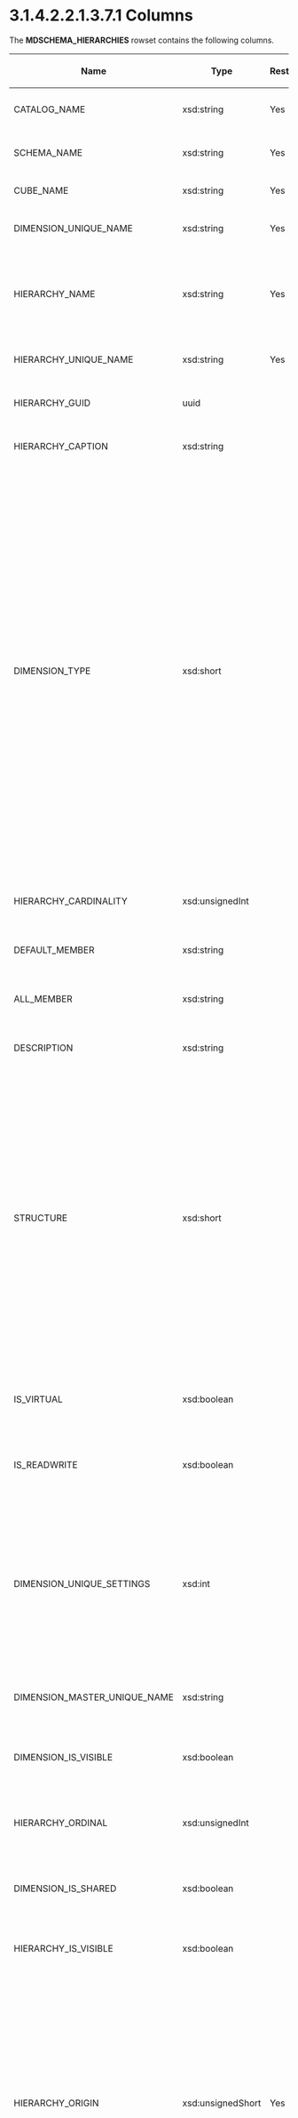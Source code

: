<html dir="LTR" xmlns:mshelp="http://msdn.microsoft.com/mshelp" xmlns:ddue="http://ddue.schemas.microsoft.com/authoring/2003/5" xmlns:xlink="http://www.w3.org/1999/xlink" xmlns:tool="http://www.microsoft.com/tooltip">
    <head>
        <meta http-equiv="Content-Type" content="text/html; CHARSET=utf-8"></meta>
        <meta name="save" content="history"></meta>
        <title>3.1.4.2.2.1.3.7.1 Columns</title>
        <xml>
            <mshelp:toctitle title="3.1.4.2.2.1.3.7.1 Columns"></mshelp:toctitle>
            <mshelp:rltitle title="[MS-SSAS]: Columns"></mshelp:rltitle>
            <mshelp:keyword index="A" term="198233a4-a1eb-46cb-9992-35d7c8f53ae1"></mshelp:keyword>
            <mshelp:attr name="DCSext.ContentType" value="open specification"></mshelp:attr>
            <mshelp:attr name="AssetID" value="198233a4-a1eb-46cb-9992-35d7c8f53ae1"></mshelp:attr>
            <mshelp:attr name="TopicType" value="kbRef"></mshelp:attr>
            <mshelp:attr name="DCSext.Title" value="[MS-SSAS]: Columns" />
        </xml>
    </head>
    <body>
        <div id="header">
            <h1 class="heading">3.1.4.2.2.1.3.7.1 Columns</h1>
        </div>
        <div id="mainSection">
            <div id="mainBody">
                <div id="allHistory" class="saveHistory"></div>
                <div id="sectionSection0" class="section" name="collapseableSection">
                    

<p>The <b>MDSCHEMA_HIERARCHIES</b> rowset contains the
following columns.</p>

<table>
 <thead>
  <tr>
   <th>
   <p>Name</p>
   </th>
   <th>
   <p>Type</p>
   </th>
   <th>
   <p>Restriction</p>
   </th>
   <th>
   <p>Description</p>
   </th>
  </tr>
 </thead>
 <tr>
  <td>
  <p>CATALOG_NAME</p>
  </td>
  <td>
  <p>xsd:string</p>
  </td>
  <td>
  <p>Yes</p>
  </td>
  <td>
  <p>The name of the database.</p>
  </td>
 </tr>
 <tr>
  <td>
  <p>SCHEMA_NAME</p>
  </td>
  <td>
  <p>xsd:string</p>
  </td>
  <td>
  <p>Yes</p>
  </td>
  <td>
  <p>The name of the schema.<a id="Appendix_A_Target_197"></a><a href="b9ac4859-2662-44ca-b131-9addd8b953dc.html#Appendix_A_197" aria-label="Product behavior note 197">&lt;197&gt;</a></p>
  </td>
 </tr>
 <tr>
  <td>
  <p>CUBE_NAME</p>
  </td>
  <td>
  <p>xsd:string</p>
  </td>
  <td>
  <p>Yes</p>
  </td>
  <td>
  <p>The name of the cube.</p>
  </td>
 </tr>
 <tr>
  <td>
  <p>DIMENSION_UNIQUE_NAME</p>
  </td>
  <td>
  <p>xsd:string</p>
  </td>
  <td>
  <p>Yes</p>
  </td>
  <td>
  <p>The unique name of the dimension.<a id="Appendix_A_Target_198"></a><a href="b9ac4859-2662-44ca-b131-9addd8b953dc.html#Appendix_A_198" aria-label="Product behavior note 198">&lt;198&gt;</a></p>
  </td>
 </tr>
 <tr>
  <td>
  <p>HIERARCHY_NAME</p>
  </td>
  <td>
  <p>xsd:string</p>
  </td>
  <td>
  <p>Yes</p>
  </td>
  <td>
  <p>The name of the hierarchy. This column MAY<a id="Appendix_A_Target_199"></a><a href="b9ac4859-2662-44ca-b131-9addd8b953dc.html#Appendix_A_199" aria-label="Product behavior note 199">&lt;199&gt;</a> be blank if there is only a
  single hierarchy in the dimension.</p>
  </td>
 </tr>
 <tr>
  <td>
  <p>HIERARCHY_UNIQUE_NAME</p>
  </td>
  <td>
  <p>xsd:string</p>
  </td>
  <td>
  <p>Yes</p>
  </td>
  <td>
  <p>The unique name of the hierarchy.</p>
  </td>
 </tr>
 <tr>
  <td>
  <p>HIERARCHY_GUID</p>
  </td>
  <td>
  <p>uuid</p>
  </td>
  <td>
  <p> </p>
  </td>
  <td>
  <p>The GUID of the hierarchy.</p>
  </td>
 </tr>
 <tr>
  <td>
  <p>HIERARCHY_CAPTION</p>
  </td>
  <td>
  <p>xsd:string</p>
  </td>
  <td>
  <p> </p>
  </td>
  <td>
  <p>The caption of the hierarchy.</p>
  </td>
 </tr>
 <tr>
  <td>
  <p>DIMENSION_TYPE</p>
  </td>
  <td>
  <p>xsd:short</p>
  </td>
  <td>
  <p> </p>
  </td>
  <td>
  <p>The type of the dimension.</p>
  <ul><li><p><span><span>  
  </span></span><span>0 - UNKNOWN</span></p>
  </li><li><p><span><span>  
  </span></span><span>1 - TIME</span></p>
  </li><li><p><span><span>  
  </span></span><span>2 - MEASURE</span></p>
  </li><li><p><span><span>  
  </span></span><span>3 - OTHER</span></p>
  </li><li><p><span><span>  
  </span></span><span>5 - QUANTITATIVE</span></p>
  </li><li><p><span><span>  
  </span></span><span>6 - ACCOUNTS</span></p>
  </li><li><p><span><span>  
  </span></span><span>7 - CUSTOMERS</span></p>
  </li><li><p><span><span>  
  </span></span><span>8 - PRODUCTS</span></p>
  </li><li><p><span><span>  
  </span></span><span>9 - SCENARIO</span></p>
  </li><li><p><span><span>  
  </span></span><span>10 - UTILITY</span></p>
  </li><li><p><span><span>  
  </span></span><span>11 - CURRENCY</span></p>
  </li><li><p><span><span>  
  </span></span><span>12 - RATES</span></p>
  </li><li><p><span><span>  
  </span></span><span>13 - CHANNEL</span></p>
  </li><li><p><span><span>  
  </span></span><span>14 - PROMOTION</span></p>
  </li><li><p><span><span>  
  </span></span><span>15 - ORGANIZATION</span></p>
  </li><li><p><span><span>  
  </span></span><span>16 - BILL_OF_MATERIALS</span></p>
  </li><li><p><span><span>  
  </span></span><span>17 - GEOGRAPHY</span></p>
  </li></ul></td>
 </tr>
 <tr>
  <td>
  <p>HIERARCHY_CARDINALITY</p>
  </td>
  <td>
  <p>xsd:unsignedInt</p>
  </td>
  <td>
  <p> </p>
  </td>
  <td>
  <p>The number of members in the hierarchy.</p>
  </td>
 </tr>
 <tr>
  <td>
  <p>DEFAULT_MEMBER</p>
  </td>
  <td>
  <p>xsd:string</p>
  </td>
  <td>
  <p> </p>
  </td>
  <td>
  <p>The default member for this hierarchy.</p>
  </td>
 </tr>
 <tr>
  <td>
  <p>ALL_MEMBER</p>
  </td>
  <td>
  <p>xsd:string</p>
  </td>
  <td>
  <p> </p>
  </td>
  <td>
  <p>The member name at the highest level of the hierarchy.</p>
  </td>
 </tr>
 <tr>
  <td>
  <p>DESCRIPTION</p>
  </td>
  <td>
  <p>xsd:string</p>
  </td>
  <td>
  <p> </p>
  </td>
  <td>
  <p>A description of the hierarchy.</p>
  </td>
 </tr>
 <tr>
  <td>
  <p>STRUCTURE</p>
  </td>
  <td>
  <p>xsd:short</p>
  </td>
  <td>
  <p> </p>
  </td>
  <td>
  <p>The structure of the hierarchy.</p>
  <p>Valid values are defined in the following table.</p>
  <ul><li><p><span><span>  
  </span></span><span>0 - Hierarchy is a fully balanced
  structure.</span></p>
  </li><li><p><span><span>  
  </span></span><span>1 - Hierarchy is a ragged
  balanced structure.</span></p>
  </li><li><p><span><span>  
  </span></span><span>2 - Hierarchy is an unbalanced
  structure.</span></p>
  </li><li><p><span><span>  
  </span></span><span>3 - Hierarchy is a network
  structure.</span></p>
  </li></ul><p>For more information, see the definitions for <a href="8676f5ce-62d4-4244-a326-634bfed4aba4.html#gt_f0fd3cfd-0267-4764-aedd-b7bc4bb8d623">balanced hierarchy</a> and <a href="8676f5ce-62d4-4244-a326-634bfed4aba4.html#gt_2448b817-7714-4fa7-ab61-2aa0b9efa537">unbalanced hierarchy</a> in
  section 1.1.</p>
  </td>
 </tr>
 <tr>
  <td>
  <p>IS_VIRTUAL</p>
  </td>
  <td>
  <p>xsd:boolean</p>
  </td>
  <td>
  <p> </p>
  </td>
  <td>
  <p>When true, indicates that the hierarchy is a virtual
  hierarchy; otherwise false.<a id="Appendix_A_Target_200"></a><a href="b9ac4859-2662-44ca-b131-9addd8b953dc.html#Appendix_A_200" aria-label="Product behavior note 200">&lt;200&gt;</a></p>
  </td>
 </tr>
 <tr>
  <td>
  <p>IS_READWRITE</p>
  </td>
  <td>
  <p>xsd:boolean</p>
  </td>
  <td>
  <p> </p>
  </td>
  <td>
  <p>When true, indicates that write back to the hierarchy
  is enabled; otherwise false.</p>
  </td>
 </tr>
 <tr>
  <td>
  <p>DIMENSION_UNIQUE_SETTINGS</p>
  </td>
  <td>
  <p>xsd:int</p>
  </td>
  <td>
  <p> </p>
  </td>
  <td>
  <p>A list of values that specifies which columns contain
  unique values:<a id="Appendix_A_Target_201"></a><a href="b9ac4859-2662-44ca-b131-9addd8b953dc.html#Appendix_A_201" aria-label="Product behavior note 201">&lt;201&gt;</a></p>
  <ul><li><p><span><span>  
  </span></span><span>0x00000001 - Member key columns
  establish uniqueness.</span></p>
  </li><li><p><span><span>  
  </span></span><span>0x00000002 - Member name columns
  establish uniqueness.</span></p>
  </li></ul></td>
 </tr>
 <tr>
  <td>
  <p>DIMENSION_MASTER_UNIQUE_NAME</p>
  </td>
  <td>
  <p>xsd:string</p>
  </td>
  <td>
  <p> </p>
  </td>
  <td>
  <p>The unique name of the master dimension.<a id="Appendix_A_Target_202"></a><a href="b9ac4859-2662-44ca-b131-9addd8b953dc.html#Appendix_A_202" aria-label="Product behavior note 202">&lt;202&gt;</a></p>
  </td>
 </tr>
 <tr>
  <td>
  <p>DIMENSION_IS_VISIBLE</p>
  </td>
  <td>
  <p>xsd:boolean</p>
  </td>
  <td>
  <p> </p>
  </td>
  <td>
  <p>When true, indicates that the dimension is visible;
  otherwise false.<a id="Appendix_A_Target_203"></a><a href="b9ac4859-2662-44ca-b131-9addd8b953dc.html#Appendix_A_203" aria-label="Product behavior note 203">&lt;203&gt;</a></p>
  </td>
 </tr>
 <tr>
  <td>
  <p>HIERARCHY_ORDINAL</p>
  </td>
  <td>
  <p>xsd:unsignedInt</p>
  </td>
  <td>
  <p> </p>
  </td>
  <td>
  <p>The ordinal number of the hierarchy across all
  hierarchies of the dimension.</p>
  </td>
 </tr>
 <tr>
  <td>
  <p>DIMENSION_IS_SHARED</p>
  </td>
  <td>
  <p>xsd:boolean</p>
  </td>
  <td>
  <p> </p>
  </td>
  <td>
  <p>When true, indicates that the dimension is shared;
  otherwise false.<a id="Appendix_A_Target_204"></a><a href="b9ac4859-2662-44ca-b131-9addd8b953dc.html#Appendix_A_204" aria-label="Product behavior note 204">&lt;204&gt;</a></p>
  </td>
 </tr>
 <tr>
  <td>
  <p>HIERARCHY_IS_VISIBLE</p>
  </td>
  <td>
  <p>xsd:boolean</p>
  </td>
  <td>
  <p> </p>
  </td>
  <td>
  <p>When true, indicates that the hierarchy is visible;
  otherwise false.</p>
  </td>
 </tr>
 <tr>
  <td>
  <p>HIERARCHY_ORIGIN</p>
  </td>
  <td>
  <p>xsd:unsignedShort</p>
  </td>
  <td>
  <p>Yes</p>
  </td>
  <td>
  <p>A bitmask that determines the source of the hierarchy.</p>
  <ul><li><p><span><span>  
  </span></span><span>0x0001 - Identifies user-defined
  hierarchies.</span></p>
  </li><li><p><span><span>  
  </span></span><span>0x0002 - Identifies attribute
  hierarchies.</span></p>
  </li><li><p><span><span>  
  </span></span><span>0x0004 - Identifies <a href="8676f5ce-62d4-4244-a326-634bfed4aba4.html#gt_40cb61a4-ef50-4a76-8874-f0ae26fc04fe">key attribute</a>
  hierarchies.</span></p>
  </li><li><p><span><span>  
  </span></span><span>0x0008 - Identifies attributes
  with no attribute hierarchies.</span></p>
  </li><li><p><span><span>  
  </span></span><span>0x0003 - The default restriction
  value.</span></p>
  </li></ul></td>
 </tr>
 <tr>
  <td>
  <p>HIERARCHY_DISPLAY_FOLDER</p>
  </td>
  <td>
  <p>xsd:string</p>
  </td>
  <td>
  <p> </p>
  </td>
  <td>
  <p>Display folder for the hierarchy.</p>
  </td>
 </tr>
 <tr>
  <td>
  <p>INSTANCE_SELECTION</p>
  </td>
  <td>
  <p>xsd:unsignedShort</p>
  </td>
  <td>
  <p> </p>
  </td>
  <td>
  <p>A list of values that provides a hint to the client
  application about how to display the hierarchy values. Valid values include
  the following:</p>
  <ul><li><p><span><span>  
  </span></span><span>0 - NONE (No hint is suggested.)</span></p>
  </li><li><p><span><span>  
  </span></span><span>1 - DROPDOWN type of display is
  suggested.</span></p>
  </li><li><p><span><span>  
  </span></span><span>2 - LIST type of display is
  suggested.</span></p>
  </li><li><p><span><span>  
  </span></span><span>3 - FILTERED LIST type of display
  is suggested.</span></p>
  </li><li><p><span><span>  
  </span></span><span>4 - MANDATORY FILTER type of
  display is suggested</span></p>
  </li></ul></td>
 </tr>
 <tr>
  <td>
  <p>GROUPING_BEHAVIOR</p>
  </td>
  <td>
  <p>xsd:unsignedShort</p>
  </td>
  <td>
  <p> </p>
  </td>
  <td>
  <p>Recommends to client applications how to build queries
  within the hierarchy. Valid values include the following:</p>
  <ul><li><p><span><span>  
  </span></span><span>1 - Client applications are
  encouraged to group by each member of the hierarchy.</span></p>
  </li><li><p><span><span>  
  </span></span><span>2 - Client applications are
  discouraged from grouping by each member of the hierarchy.</span></p>
  </li></ul></td>
 </tr>
 <tr>
  <td>
  <p>STRUCTURE_TYPE</p>
  </td>
  <td>
  <p>xsd:string</p>
  </td>
  <td>
  <p> </p>
  </td>
  <td>
  <p>Indicates the type of hierarchy. Valid values include
  the following:</p>
  <ul><li><p><span><span>  
  </span></span><span>Natural</span></p>
  </li><li><p><span><span>  
  </span></span><span>Unnatural</span></p>
  </li><li><p><span><span>  
  </span></span><span>Unknown</span></p>
  </li></ul></td>
 </tr>
</table>

<p>The response has the following definition.</p>

<dl>
<dd>
<div><pre>       &lt;xsd:element name=&quot;root&quot;&gt;
         &lt;xsd:complexType&gt;
           &lt;xsd:sequence minOccurs=&quot;0&quot; maxOccurs=&quot;unbounded&quot;&gt;
             &lt;xsd:element name=&quot;row&quot; type=&quot;row&quot; /&gt;
           &lt;/xsd:sequence&gt;
         &lt;/xsd:complexType&gt;
       &lt;/xsd:element&gt;
       &lt;xsd:simpleType name=&quot;uuid&quot;&gt;
         &lt;xsd:restriction base=&quot;xsd:string&quot;&gt;
           &lt;xsd:pattern value=&quot;[0-9a-zA-Z]{8}-[0-9a-zA-Z]{4}-[0-9a-zA-Z]{4}-
                               [0-9a-zA-Z]{4}-[0-9a-zA-Z]{12}&quot; /&gt;
         &lt;/xsd:restriction&gt;
       &lt;/xsd:simpleType&gt;
       &lt;xsd:complexType name=&quot;row&quot;&gt;
         &lt;xsd:sequence&gt;
           &lt;xsd:element sql:field=&quot;CATALOG_NAME&quot; name=&quot;CATALOG_NAME&quot; 
                            type=&quot;xsd:string&quot; minOccurs=&quot;0&quot; /&gt;
           &lt;xsd:element sql:field=&quot;SCHEMA_NAME&quot; name=&quot;SCHEMA_NAME&quot; 
                            type=&quot;xsd:string&quot; minOccurs=&quot;0&quot; /&gt;
           &lt;xsd:element sql:field=&quot;CUBE_NAME&quot; name=&quot;CUBE_NAME&quot; 
                            type=&quot;xsd:string&quot; minOccurs=&quot;0&quot; /&gt;
           &lt;xsd:element sql:field=&quot;DIMENSION_UNIQUE_NAME&quot; name=&quot;DIMENSION_UNIQUE_NAME&quot; 
                            type=&quot;xsd:string&quot; minOccurs=&quot;0&quot; /&gt;
           &lt;xsd:element sql:field=&quot;HIERARCHY_NAME&quot; name=&quot;HIERARCHY_NAME&quot; 
                            type=&quot;xsd:string&quot; minOccurs=&quot;0&quot; /&gt;
           &lt;xsd:element sql:field=&quot;HIERARCHY_UNIQUE_NAME&quot; name=&quot;HIERARCHY_UNIQUE_NAME&quot; 
                            type=&quot;xsd:string&quot; minOccurs=&quot;0&quot; /&gt;
           &lt;xsd:element sql:field=&quot;HIERARCHY_GUID&quot; name=&quot;HIERARCHY_GUID&quot; 
                            type=&quot;uuid&quot; minOccurs=&quot;0&quot; /&gt;
           &lt;xsd:element sql:field=&quot;HIERARCHY_CAPTION&quot; name=&quot;HIERARCHY_CAPTION&quot; 
                            type=&quot;xsd:string&quot; minOccurs=&quot;0&quot; /&gt;
           &lt;xsd:element sql:field=&quot;DIMENSION_TYPE&quot; name=&quot;DIMENSION_TYPE&quot; 
                            type=&quot;xsd:short&quot; minOccurs=&quot;0&quot; /&gt;
           &lt;xsd:element sql:field=&quot;HIERARCHY_CARDINALITY&quot; name=&quot;HIERARCHY_CARDINALITY&quot; 
                            type=&quot;xsd:unsignedInt&quot; minOccurs=&quot;0&quot; /&gt;
           &lt;xsd:element sql:field=&quot;DEFAULT_MEMBER&quot; name=&quot;DEFAULT_MEMBER&quot; 
                            type=&quot;xsd:string&quot; minOccurs=&quot;0&quot; /&gt;
           &lt;xsd:element sql:field=&quot;ALL_MEMBER&quot; name=&quot;ALL_MEMBER&quot; 
                            type=&quot;xsd:string&quot; minOccurs=&quot;0&quot; /&gt;
           &lt;xsd:element sql:field=&quot;DESCRIPTION&quot; name=&quot;DESCRIPTION&quot; 
                            type=&quot;xsd:string&quot; minOccurs=&quot;0&quot; /&gt;
           &lt;xsd:element sql:field=&quot;STRUCTURE&quot; name=&quot;STRUCTURE&quot; 
                            type=&quot;xsd:short&quot; minOccurs=&quot;0&quot; /&gt;
           &lt;xsd:element sql:field=&quot;IS_VIRTUAL&quot; name=&quot;IS_VIRTUAL&quot; 
                            type=&quot;xsd:boolean&quot; minOccurs=&quot;0&quot; /&gt;
           &lt;xsd:element sql:field=&quot;IS_READWRITE&quot; name=&quot;IS_READWRITE&quot; 
                            type=&quot;xsd:boolean&quot; minOccurs=&quot;0&quot; /&gt;
           &lt;xsd:element sql:field=&quot;DIMENSION_UNIQUE_SETTINGS&quot; name=&quot;DIMENSION_UNIQUE_SETTINGS&quot; 
                             type=&quot;xsd:int&quot; minOccurs=&quot;0&quot; /&gt;
           &lt;xsd:element sql:field=&quot;DIMENSION_MASTER_UNIQUE_NAME&quot; 
                            name=&quot;DIMENSION_MASTER_UNIQUE_NAME&quot; 
                            type=&quot;xsd:string&quot; minOccurs=&quot;0&quot; /&gt;
           &lt;xsd:element sql:field=&quot;DIMENSION_IS_VISIBLE&quot; name=&quot;DIMENSION_IS_VISIBLE&quot; 
                            type=&quot;xsd:boolean&quot; minOccurs=&quot;0&quot; /&gt;
           &lt;xsd:element sql:field=&quot;HIERARCHY_ORDINAL&quot; name=&quot;HIERARCHY_ORDINAL&quot; 
                            type=&quot;xsd:unsignedInt&quot; minOccurs=&quot;0&quot; /&gt;
           &lt;xsd:element sql:field=&quot;DIMENSION_IS_SHARED&quot; name=&quot;DIMENSION_IS_SHARED&quot; 
                            type=&quot;xsd:boolean&quot; minOccurs=&quot;0&quot; /&gt;
           &lt;xsd:element sql:field=&quot;HIERARCHY_IS_VISIBLE&quot; name=&quot;HIERARCHY_IS_VISIBLE&quot; 
                            type=&quot;xsd:boolean&quot; minOccurs=&quot;0&quot; /&gt;
           &lt;xsd:element sql:field=&quot;HIERARCHY_ORIGIN&quot; name=&quot;HIERARCHY_ORIGIN&quot; 
                            type=&quot;xsd:unsignedShort&quot; minOccurs=&quot;0&quot; /&gt;
           &lt;xsd:element sql:field=&quot;HIERARCHY_DISPLAY_FOLDER&quot; name=&quot;HIERARCHY_DISPLAY_FOLDER&quot; 
                            type=&quot;xsd:string&quot; minOccurs=&quot;0&quot; /&gt;
           &lt;xsd:element sql:field=&quot;INSTANCE_SELECTION&quot; name=&quot;INSTANCE_SELECTION&quot; 
                            type=&quot;xsd:unsignedShort&quot; minOccurs=&quot;0&quot; /&gt;
           &lt;xsd:element sql:field=&quot;GROUPING_BEHAVIOR&quot; name=&quot;GROUPING_BEHAVIOR&quot; 
                            type=&quot;xsd:unsignedShort&quot; minOccurs=&quot;0&quot; /&gt;
           &lt;xsd:element sql:field=&quot;STRUCTURE_TYPE&quot; name=&quot;STRUCTURE_TYPE&quot; 
                            type=&quot;xsd:string&quot; minOccurs=&quot;0&quot; /&gt;
         &lt;/xsd:sequence&gt;
       &lt;/xsd:complexType&gt;
</pre></div>
</dd></dl>


                </div>
            </div>
        </div>
    </body>
</html>